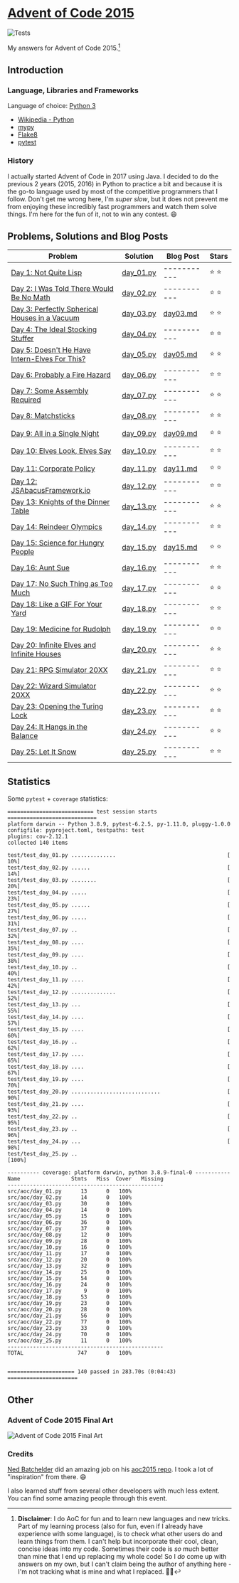 # [Advent of Code 2015](https://adventofcode.com/2015)

![Tests](https://github.com/eduellery/aoc-2015/actions/workflows/python-package.yml/badge.svg)

My answers for Advent of Code 2015.[^disclaimer]

## Introduction

### Language, Libraries and Frameworks

Language of choice: [Python 3](https://www.python.org/)

* [Wikipedia - Python](https://en.wikipedia.org/wiki/Python_(programming_language))
* [mypy](http://mypy-lang.org/)
* [Flake8](https://flake8.pycqa.org/)
* [pytest](https://docs.pytest.org/)

### History

I actually started Advent of Code in 2017 using Java. I decided to do the previous 2 years (2015, 2016) in Python to practice a bit and because it is the go-to language used by most of the competitive programmers that I follow. Don't get me wrong here, I'm _super slow_, but it does not prevent me from enjoying these incredibly fast programmers and watch them solve things. I'm here for the fun of it, not to win any contest. :smile:

## Problems, Solutions and Blog Posts

| Problem | Solution | Blog Post | Stars |
| ------- | -------- | --------- | ----- |
| [Day 1: Not Quite Lisp ](https://adventofcode.com/2015/day/1)                        |[day_01.py](src/aoc/day_01.py)|-----------| :star: :star: |
| [Day 2: I Was Told There Would Be No Math](https://adventofcode.com/2015/day/2)      |[day_02.py](src/aoc/day_02.py)|-----------| :star: :star: |
| [Day 3: Perfectly Spherical Houses in a Vacuum](https://adventofcode.com/2015/day/3) |[day_03.py](src/aoc/day_03.py)|[day03.md](blog/day03.md)| :star: :star: |
| [Day 4: The Ideal Stocking Stuffer](https://adventofcode.com/2015/day/4)             |[day_04.py](src/aoc/day_04.py)|-----------| :star: :star: |
| [Day 5: Doesn't He Have Intern-Elves For This?](https://adventofcode.com/2015/day/5) |[day_05.py](src/aoc/day_05.py)|[day05.md](blog/day05.md)| :star: :star: |
| [Day 6: Probably a Fire Hazard](https://adventofcode.com/2015/day/6)                 |[day_06.py](src/aoc/day_06.py)|-----------| :star: :star: |
| [Day 7: Some Assembly Required](https://adventofcode.com/2015/day/7)                 |[day_07.py](src/aoc/day_07.py)|-----------| :star: :star: |
| [Day 8: Matchsticks](https://adventofcode.com/2015/day/8)                            |[day_08.py](src/aoc/day_08.py)|-----------| :star: :star: |
| [Day 9: All in a Single Night](https://adventofcode.com/2015/day/9)                  |[day_09.py](src/aoc/day_09.py)|[day09.md](blog/day09.md)| :star: :star: |
| [Day 10: Elves Look, Elves Say](https://adventofcode.com/2015/day/10)                |[day_10.py](src/aoc/day_10.py)|-----------| :star: :star: |
| [Day 11: Corporate Policy](https://adventofcode.com/2015/day/11)                     |[day_11.py](src/aoc/day_11.py)|[day11.md](blog/day11.md)| :star: :star: |
| [Day 12: JSAbacusFramework.io](https://adventofcode.com/2015/day/12)                 |[day_12.py](src/aoc/day_12.py)|-----------| :star: :star: |
| [Day 13: Knights of the Dinner Table](https://adventofcode.com/2015/day/13)          |[day_13.py](src/aoc/day_13.py)|-----------| :star: :star: |
| [Day 14: Reindeer Olympics](https://adventofcode.com/2015/day/14)                    |[day_14.py](src/aoc/day_14.py)|-----------| :star: :star: |
| [Day 15: Science for Hungry People](https://adventofcode.com/2015/day/15)            |[day_15.py](src/aoc/day_15.py)|[day15.md](blog/day15.md)| :star: :star: |
| [Day 16: Aunt Sue](https://adventofcode.com/2015/day/16)                             |[day_16.py](src/aoc/day_16.py)|-----------| :star: :star: |
| [Day 17: No Such Thing as Too Much](https://adventofcode.com/2015/day/17)            |[day_17.py](src/aoc/day_17.py)|-----------| :star: :star: |
| [Day 18: Like a GIF For Your Yard](https://adventofcode.com/2015/day/18)             |[day_18.py](src/aoc/day_18.py)|-----------| :star: :star: |
| [Day 19: Medicine for Rudolph](https://adventofcode.com/2015/day/19)                 |[day_19.py](src/aoc/day_19.py)|-----------| :star: :star: |
| [Day 20: Infinite Elves and Infinite Houses](https://adventofcode.com/2015/day/20)   |[day_20.py](src/aoc/day_20.py)|-----------| :star: :star: |
| [Day 21: RPG Simulator 20XX](https://adventofcode.com/2015/day/21)                   |[day_21.py](src/aoc/day_21.py)|-----------| :star: :star: |
| [Day 22: Wizard Simulator 20XX](https://adventofcode.com/2015/day/22)                |[day_22.py](src/aoc/day_22.py)|-----------| :star: :star: |
| [Day 23: Opening the Turing Lock](https://adventofcode.com/2015/day/23)              |[day_23.py](src/aoc/day_23.py)|-----------| :star: :star: |
| [Day 24: It Hangs in the Balance](https://adventofcode.com/2015/day/24)              |[day_24.py](src/aoc/day_24.py)|-----------| :star: :star: |
| [Day 25: Let It Snow](https://adventofcode.com/2015/day/25)                          |[day_25.py](src/aoc/day_25.py)|-----------| :star: :star: |

## Statistics

Some `pytest` + `coverage` statistics:

```
=========================== test session starts ============================
platform darwin -- Python 3.8.9, pytest-6.2.5, py-1.11.0, pluggy-1.0.0
configfile: pyproject.toml, testpaths: test
plugins: cov-2.12.1
collected 140 items                                                        

test/test_day_01.py ..............                                   [ 10%]
test/test_day_02.py ......                                           [ 14%]
test/test_day_03.py ........                                         [ 20%]
test/test_day_04.py .....                                            [ 23%]
test/test_day_05.py ......                                           [ 27%]
test/test_day_06.py .....                                            [ 31%]
test/test_day_07.py ..                                               [ 32%]
test/test_day_08.py ....                                             [ 35%]
test/test_day_09.py ....                                             [ 38%]
test/test_day_10.py ..                                               [ 40%]
test/test_day_11.py ....                                             [ 42%]
test/test_day_12.py ..............                                   [ 52%]
test/test_day_13.py ...                                              [ 55%]
test/test_day_14.py ....                                             [ 57%]
test/test_day_15.py ....                                             [ 60%]
test/test_day_16.py ..                                               [ 62%]
test/test_day_17.py ....                                             [ 65%]
test/test_day_18.py ....                                             [ 67%]
test/test_day_19.py ....                                             [ 70%]
test/test_day_20.py ............................                     [ 90%]
test/test_day_21.py ....                                             [ 93%]
test/test_day_22.py ..                                               [ 95%]
test/test_day_23.py ..                                               [ 96%]
test/test_day_24.py ...                                              [ 98%]
test/test_day_25.py ..                                               [100%]

---------- coverage: platform darwin, python 3.8.9-final-0 -----------
Name                Stmts   Miss  Cover   Missing
-------------------------------------------------
src/aoc/day_01.py      13      0   100%
src/aoc/day_02.py      14      0   100%
src/aoc/day_03.py      30      0   100%
src/aoc/day_04.py      14      0   100%
src/aoc/day_05.py      15      0   100%
src/aoc/day_06.py      36      0   100%
src/aoc/day_07.py      37      0   100%
src/aoc/day_08.py      12      0   100%
src/aoc/day_09.py      28      0   100%
src/aoc/day_10.py      16      0   100%
src/aoc/day_11.py      17      0   100%
src/aoc/day_12.py      20      0   100%
src/aoc/day_13.py      32      0   100%
src/aoc/day_14.py      25      0   100%
src/aoc/day_15.py      54      0   100%
src/aoc/day_16.py      24      0   100%
src/aoc/day_17.py       9      0   100%
src/aoc/day_18.py      53      0   100%
src/aoc/day_19.py      23      0   100%
src/aoc/day_20.py      28      0   100%
src/aoc/day_21.py      56      0   100%
src/aoc/day_22.py      77      0   100%
src/aoc/day_23.py      33      0   100%
src/aoc/day_24.py      70      0   100%
src/aoc/day_25.py      11      0   100%
-------------------------------------------------
TOTAL                 747      0   100%


===================== 140 passed in 283.70s (0:04:43) ======================
```

## Other

### Advent of Code 2015 Final Art

![Advent of Code 2015 Final Art](blog/aoc2015.png "Advent of Code 2015 Final Art")

### Credits

[Ned Batchelder](https://github.com/nedbat) did an amazing job on his [aoc2015 repo](https://github.com/nedbat/adventofcode2015). I took a lot of "inspiration" from there. :smile:

I also learned stuff from several other developers with much less extent. You can find some amazing people through this event.

[^disclaimer]: **Disclaimer**: I do AoC for fun and to learn new languages and new tricks. Part of my learning process (also for fun, even if I
already have experience with some language), is to check what other users do and learn things from them. I can't help but incorporate
their cool, clean, concise ideas into my code. Sometimes their code is *so* much better than mine that I end up replacing my whole code!
So I *do* come up with answers on my own, but I can't claim being the author of anything here - I'm not tracking what is mine and what I replaced. 🤷🏽‍

